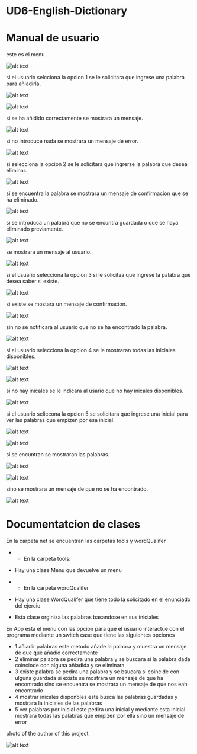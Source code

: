 # UD6-English-Dictionary

# Manual de usuario

este es el menu

![alt text](src\app\assets\images\menu.png)

si el usuario selcciona la opcion 1 se le solicitara que ingrese una palabra para añiadirla.

![alt text](src/app/assets/images/addWord1.png)

![alt text](src/app/assets/images/addWord2.png)

si se ha añidido correctamente se mostrara un mensaje.

![alt text](src/app/assets/images/addWord3.png)

si no introduce nada se mostrara un mensaje de error.

![alt text](src/app/assets/images/error.png)

si selecciona la opcion 2 se le solicitara que ingrerse la palabra que desea eliminar.

![alt text](src/app/assets/images/eliminateWord.png)

si se encuentra la palabra se mostrara un mensaje de confirmacion que se ha eliminado.

![alt text](src/app/assets/images/eliminateWord2.png)

si se introduca un palabra que no se encuntra guardada o que se haya eliminado previamente.

![alt text](src/app/assets/images/eliminateWord3.png)

se mostrara un mensaje al usuario.

![alt text](src/app/assets/images/eliminateWord4.png)

si el usuario selecciona la opcion 3 si le solicitaa que ingrese la palabra que desea saber si existe.

![alt text](src/app/assets/images/existWord.png)

si existe se mostara un mensaje de confirmacion.

![alt text](src/app/assets/images/existWord2.png)

sin no se notificara al usuario que no se ha encontrado la palabra.

![alt text](src/app/assets/images/existWord3.png)

si el usuario selecciona la opcion 4 se le mostraran todas las iniciales disponibles.

![alt text](src/app/assets/images/showByInitials.png)

![alt text](src/app/assets/images/showByInitials2.png)

si no hay inicales se le indicara al usario que no hay inicales disponibles.

![alt text](src/app/assets/images/showByInitials3.png)

si el usuario seliccona la opcion 5 se solicitara que ingrese una inicial para ver las palabras que empizen por esa inicial.

![alt text](src/app/assets/images/showWordByInitials.png)

![alt text](src/app/assets/images/showWordByInitials2.png)

si se encuntran se mostraran las palabras.

![alt text](src/app/assets/images/showWordByInitials3.png)

![alt text](src/app/assets/images/showWordByInitials4.png)

sino se mostrara un mensaje de que no se ha encontrado.

![alt text](src/app/assets/images/showWordByInitials5.png)

# Documentatcion de clases

En la carpeta net se encuentran las carpetas tools y wordQualifer

- - En la carpeta tools:
- Hay una clase Menu que devuelve un menu

- - En la carpeta wordQualifer
- Hay una clase WordQualifer que tiene todo la solicitado en el enunciado del ejercio
- Esta clase orginiza las palabras basandose en sus iniciales

En App esta el menu con las opcion para que el usuario interactue con el programa
mediante un switch case que tiene las siguientes opciones
- 1 añiadir palabras este metodo añade la palabra y muestra un mensaje de que que añadio correctamente
- 2 eliminar palabra se pedira una palabra y se buscara si la palabra dada coinciode con alguna añiadida y se eliminara
- 3 existe palabra se pedira una palabra y se bsucara si coincide con ulguna guardada si existe se mostrara un mensaje de que ha encontrado sino se encuentra se mostrara un mensaje de que nos eah encontrado
- 4 mostrar inicales disponbles este busca las palabras guardadas y mostrara la iniciales de las palabras
- 5 ver palabras por inicial este pedira una inicial y mediante esta inicial mostrara todas las palabras que empizen por 
ella sino un mensaje de error

photo of the author of this project

![alt text](src/app/assets/images/authors.jpg)




